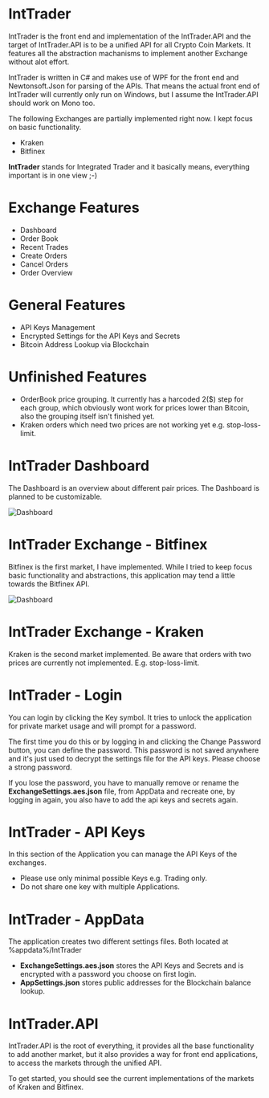 IntTrader
=============================

IntTrader is the front end and implementation of the IntTrader.API and the target of IntTrader.API is to be a unified API for all Crypto Coin Markets. It features all the abstraction machanisms to implement another Exchange without alot effort.

IntTrader is written in C# and makes use of WPF for the front end and Newtonsoft.Json for parsing of the APIs.
That means the actual front end of IntTrader will currently only run on Windows, but I assume the IntTrader.API should work on Mono too.

The following Exchanges are partially implemented right now. I kept focus on basic functionality.

* Kraken
* Bitfinex

**IntTrader** stands for Integrated Trader and it basically means, everything important is in one view ;-)

Exchange Features
================
* Dashboard
* Order Book
* Recent Trades
* Create Orders
* Cancel Orders
* Order Overview

General Features
================
* API Keys Management
* Encrypted Settings for the API Keys and Secrets
* Bitcoin Address Lookup via Blockchain

Unfinished Features
================
* OrderBook price grouping. It currently has a harcoded 2($) step for each group, which obviously wont work for prices lower than Bitcoin, also the grouping itself isn't finished yet.
* Kraken orders which need two prices are not working yet e.g. stop-loss-limit.

IntTrader Dashboard
================
The Dashboard is an overview about different pair prices. The Dashboard is planned to be customizable.

![Dashboard](http://upppor.it/8aQ1.png)

IntTrader Exchange - Bitfinex
================
Bitfinex is the first market, I have implemented. While I tried to keep focus basic functionality and abstractions, this application may tend a little towards the Bitfinex API.

![Dashboard](http://upppor.it/4kPX.png)

IntTrader Exchange - Kraken
================
Kraken is the second market implemented.
Be aware that orders with two prices are currently not implemented. E.g. stop-loss-limit.

IntTrader - Login
================
You can login by clicking the Key symbol. It tries to unlock the application for private market usage and will prompt for a password.

The first time you do this or by logging in and clicking the Change Password button, you can define the password.
This password is not saved anywhere and it's just used to decrypt the settings file for the API keys.
Please choose a strong password.

If you lose the password, you have to manually remove or rename the **ExchangeSettings.aes.json** file, from AppData and recreate one, by logging in again, you also have to add the api keys and secrets again.

IntTrader - API Keys
================
In this section of the Application you can manage the API Keys of the exchanges.
* Please use only minimal possible Keys e.g. Trading only.
* Do not share one key with multiple Applications.

IntTrader - AppData
================
The application creates two different settings files. Both located at %appdata%/IntTrader

* **ExchangeSettings.aes.json** stores the API Keys and Secrets and is encrypted with a password you choose on first login.
* **AppSettings.json** stores public addresses for the Blockchain balance lookup.

IntTrader.API
================
IntTrader.API is the root of everything, it provides all the base functionality to add another market, but it also provides a way for front end applications, to access the markets through the unified API.

To get started, you should see the current implementations of the markets of Kraken and Bitfinex.
